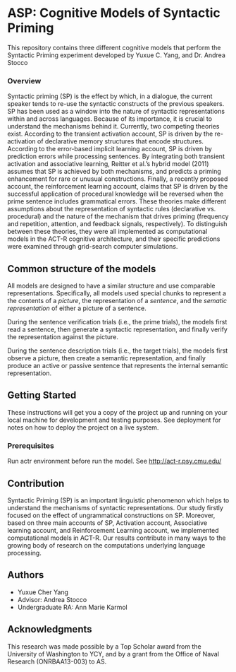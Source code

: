 # ASP: Cognitive Models of Syntactic Priming

This repository contains three different cognitive models that perform the Syntactic Priming experiment developed by Yuxue C. Yang, and Dr. Andrea Stocco

### Overview

Syntactic priming (SP) is the effect by which, in a dialogue, the current speaker tends to re-use the syntactic constructs of the previous speakers. SP has been used as a window into the nature of syntactic representations within and across languages. Because of its importance, it is crucial to understand the mechanisms behind it. Currently, two competing theories exist. According to the transient activation account, SP is driven by the re-activation of declarative memory structures that encode structures. According to the error-based implicit learning account, SP is driven by prediction errors while processing sentences. By integrating both transient activation and associative learning, Reitter et al.’s hybrid model (2011) assumes that SP is achieved by both mechanisms, and predicts a priming enhancement for rare or unusual constructions. Finally, a recently proposed account, the reinforcement learning account, claims that SP is driven by the successful application of procedural knowledge will be reversed when the prime sentence includes grammatical errors. These theories make different assumptions about the representation of syntactic rules (declarative vs. procedural) and the nature of the mechanism that drives priming (frequency and repetition, attention, and feedback signals, respectively). To distinguish between these theories, they were all implemented as computational models in the ACT-R cognitive architecture, and their specific predictions were examined through grid-search computer simulations. 

## Common structure of the models

All models are designed to have a similar structure and use comparable
representations. Specifically, all models used special chunks to
represent a the contents of a _picture_, the representation of a
_sentence_, and the _sematic representation_ of either a picture of a
sentence.

During the sentence verification trials (i.e., the prime trials), the
models first read a sentence, then generate a syntactic
representation, and finally verify the representation against the
picture.

During the sentence description trials (i.e., the target trials), the
models first observe a picture, then create a semantic representation,
and finally produce an active or passive sentence that represents the
internal semantic representation.


## Getting Started

These instructions will get you a copy of the project up and running on your local machine for development and testing purposes. See deployment for notes on how to deploy the project on a live system.

### Prerequisites

Run actr environment before run the model. See http://act-r.psy.cmu.edu/

## Contribution

Syntactic Priming (SP) is an important linguistic phenomenon which helps to understand the mechanisms of syntactic representations. Our study firstly focused on the effect of ungrammatical constructions on SP. Moreover, based on three main accounts of SP, Activation account, Associative learning account, and Reinforcement Learning account, we implemented computational models in ACT-R. Our results contribute in many ways to the growing body of research on the computations underlying language processing.


## Authors

* Yuxue Cher Yang 
* Advisor: Andrea Stocco
* Undergraduate RA: Ann Marie Karmol

## Acknowledgments

This research was made possible by a Top Scholar award from the University of Washington to YCY, and by a grant from the Office of Naval Research (ONRBAA13-003) to AS.


